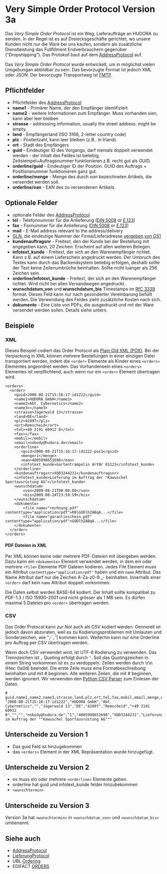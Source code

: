 # Very Simple Order Protocol Version 3a

Das *Very Simple Order Protocol* ist ein Weg, Lieferaufträge an HUDORA zu senden. In der Regel ist es auf Dreiecksgeschäfte gerichtet, wo unsere Kunden nicht nur die Ware bei uns kaufen, sondern als zusätzliche Dienstleistung das Fullfillment Endverbrauchern gegenüber ("Dropshipping"). Das Protokoll baut auf dem [AddressProtocol](http://github.com/hudora/huTools/blob/master/doc/standards/address_protocol.markdown) auf.

Das *Very Simple Order Protocol* wurde entwickelt, um in möglichst vielen Umgebungan abbildbar zu sein. Das bevorzugte Format ist jedoch XML oder JSON. Der bevorzugte Transportweg ist [FMTP](http://github.com/hudora/huTools/blob/master/doc/standards/fmtp.markdown).


## Pflichtfelder

* Pflichtfelder des [AddressProtocol](http://github.com/hudora/huTools/blob/master/doc/standards/address_protocol.markdown)
 * __name1__ - Primärer Name, der den Empfänger identifiziert
 * __name2__ - weitere Informationen zum Empfänger. Muss vorhanden sien, kann aber leer bleiben
 * __strasse__ - addressing information, usually the street address. might be empty.
 * __land__ - Empfängerland (ISO 3166, 2-letter country code)
 * __plz__ - Postleitzahl, kann leer bleiben (z.B.. in Irland).
 * __ort__ - Stadt des Empfängers
* __guid__ - Eindeutiger ID des Vorgangs, darf niemals doppelt verwendet werden - der inhalt des Feldes ist beliebig, Zeitstempel+Auftragsnummer funktionieren z.B. recht gut als GUID.
* __orderline/guid__ - Eindeutiger ID der Position. GUID des Auftrags + Positionsnummer funktionieren ganz gut.
* __orderline/menge__ - Menge des durch *ean* bezeichneten Artikels, die versendet werden soll.
* __orderline/ean__ - EAN des zu versendenen Artikels.


## Optionale Felder

* optionale Felder des [AddressProtocol](http://github.com/hudora/huTools/blob/master/doc/standards/address_protocol.markdown)
 * __tel__ - Telefonnummer für die Anlieferung ([DIN 5008][6] or [E.123][7])
 * __fax__ - Faxnummer für die Anlieferung ([DIN 5008][6] or [E.123][7])
 * __mail__ - E-Mail address relevant to the address/delivery
 * [GLN][8], die eindeutige Nummer der Firma/Lieferadresse [vergeben von GS1][9]
* __kundenauftragsnr__ - Freitext, den der Kunde bei der Bestellung mit angegeben kann, 20 Zeichen. Erscheint auf allen weiteren Belegen.
* __infotext_kunde__ - Freitext, der sich an den Warenempfänger richtet. Kann z.B. auf einem Lieferschein angedruckt werden. Der Umbruch des Textes kann durch das Backendsystem beliebig erfolgen, deshalb sollte der Text keine Zeilenumbrüche beinhalten. Sollte nciht luanger als 256 Zeichen sein.
* __orderline/infotext_kunde__ - Freitext, der sich an den Warenempfänger richtet. Wird nicht bei allen Versandwegen angedruckt.
* **wunschdatum_von** und **wunschdatum_bis** Timestamps im [RfC 3339](http://www.ietf.org/rfc/rfc3339) format. Dieses Feld kann nur nach gesonderter Vereinbarung befüllt werden. Die Verwendung des Feldes zieht zusätzliche Kosten nach sich.
* __dokumente__ - Eine Liste von PDFs, die ausgedruckt und mit der Ware versendet werden sollen. Details siehe untern.

[6]: http://de.wikipedia.org/wiki/Rufnummer#Schreibweise_in_Deutschland_und_.C3.96sterreich
[7]: http://en.wikipedia.org/wiki/E.123
[8]: http://en.wikipedia.org/wiki/Global_Location_Number
[9]: http://www.gs1.org/glnrules/storyboard/

## Beispiele

### XML

Dieses Beispiel codiert das Order Protocol als  [Plain Old XML (POX)](http://en.wikipedia.org/wiki/Plain_Old_XML). Bei der Verpackung in XML können mehrere Bestellungen in einer einzigen Datei transportiert werden, indem die `<order>` Elemente als Kinder eines `<orders>` Elementes angeordnet werden. Das Vorhandensein eines `<orders>` Elementes ist verpflichtend, auch wenn nur ein `<order>` Element übertragen wird.

    <orders>
      <order>
        <guid>2008-08-21T15:16:17-id1222</guid>
        <name1>HUDORA GmbH</name1>
        <name2>Abt. Cybernetics</name2>
        <name3></name3>
        <strasse>Jägerwald 13</strasse>
        <land>DE</land>
        <plz>42897</plz>
        <ort>Remscheid</ort>
        <tel>+49 2191 60912 0</tel>
        <fax></fax>
        <mobil></mobil>
        <email>nobody@hudora.de</email>
        <orderline>
           <guid>2008-08-21T15:16:17-id1222-pos1</guid>
           <menge>1</menge>
           <ean>4005998651698</ean>
           <infotext_kunde>Gartentrampolin ArtNr 65123</infotext_kunde>
        </orderline>
        <kundenauftragsnr>XQ03244231</kundenauftragsnr>
        <infotext_kunde>Lieferung im Auftrag der "Kawuschel Sportausrüstung AG"</infotext_kunde>
        <wunschdatum>
            <von>2009-08-21T00:00:00</von>
            <bis>2009-08-24T23:59:59</bis>
        </wunschdatum>
        <dokumente>
            <file name="rechnung.pdf" contenttype="application/pdf">R0lGODlhZABqA...</file>
            <file name="garantieschein.pdf" contenttype="application/pdf">GODlhZABqA...</file>
        </dokumente>
      </order>
    </orders>

#### PDF Dateien in XML

Per XML können keine oder mehrere PDF-Dateien mit übergeben werden. Dazu kann ein `<dokumente>` Element verwendet werden, in dem ein oder mehrere `<file>` Elemente PDF Dateien kodieren. Jedes File Element muss ein Attribut `contenttype="application/pdf"` haben und ein `name` Attribut. Das Name Attribut darf nur die Zeichen A-Za-z0-9._- beinhalten. Innerhalb einer `<order>` darf kein `name` Attribut doppelt vorkommen.

Die Daten selbst werden BASE-64 kodiert. Der Inhalt sollte kompatibel zu PDF-1.3 / ISO 15930-2001 und nicht grösser als 1 MB sein. Es dürfen maximal 5 Dateien pro `<order>` übertragen werden.


### CSV

Das Order Protocol kann *zur Not* auch als CSV kodiert werden. Gennerell ist jedoch davon abzuraten, weil es zu Kodierungsproblemen mit Umlauten und Sonderzeichen, wie ";:`,.'| kommen kann. Weiterhin kann nur eine Orderline pro Auftrag per CSV übertragen werden.

Wenn doch CSV verwendet wird, ist UTF-8 Kodierung zu verwenden. Das Trennzeichen ist `,` Quoting erfolgt durch `"`. Soll das Quotingzeichen in einem String vorkommen ist es zu verdoppeln. Zeilen werden durch \r\n (Hex: 0a0d) beendet. Die erste Zeile muss eine Formatbeschreibung beinhalten und mit # beginnen. Alle weiteren Zeilen, die mit # beginnen, werden ignoriert. Wir verwenden den [Python CSV Parser](http://docs.python.org/lib/module-csv.html) zum Einlesen der Daten.

    # guid,name1,name2,name3,strasse,land,plz,ort,tel,fax,mobil,email,menge,ean,kundenauftragsnr,infotext_kunde
    "2008-08-21T15:16:17-id1222","HUDORA GmbH","Abt. Cybernetics","","Jägerwald 13","DE","42897","Remscheid","+49 2191 60912 0","","","nobody@hudora.de","1","4005998651698","XQ03244231","Lieferung im Auftrag der ""Kawuschel Sportausrüstung AG"""

## Unterscheide zu Version 1

* Das guid Feld ist hinzugekommen
* das `<orders>` Element in der XML Repräsentation wurde hinzugefügt.

## Unterscheide zu Version 2

* es muss ein oder mehrere `<orderline>` Elemente geben.
* orderline hat guid und infotext_kunde felder hinzubekommen
* `<wunschtermin>`

## Unterscheide zu Version 3

Version 3a hat `<wunschtermin>` in `<wunschdatum_von>` und `<wunschdatum_bis>` umbenannt.

## Siehe auch

* [AddressProtocol](http://github.com/hudora/huTools/blob/master/doc/standards/address_protocol.markdown)
* [LieferungProtocol](http://github.com/hudora/huTools/blob/master/doc/standards/lieferungprotocol.markdown)
* UBL [Ordering](http://docs.oasis-open.org/ubl/cs-UBL-2.0/UBL-2.0.html#d0e1620)
* EDIFACT [ORDERS](http://www.edifactory.de/msginfo.php?s=D08A&m=ORDERS)
